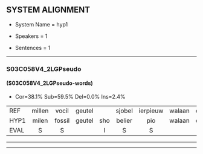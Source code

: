 
## SYSTEM ALIGNMENT

- System Name = hyp1

- Speakers = 1

- Sentences = 1

---

### S03C058V4_2LGPseudo

#### (S03C058V4_2LGPseudo-words)

- Cor=38.1%	Sub=59.5%	Del=0.0%	Ins=2.4%

|  |  |  |  |  |  |  |  |  |  |  |  |  |  |  |  |  |  |  |  |  |  |  |  |  |  |  |  |  |  |  |  |  |  |  |  |  |  |  |  |  |  |  |
|:--- |:---:|:---:|:---:|:---:|:---:|:---:|:---:|:---:|:---:|:---:|:---:|:---:|:---:|:---:|:---:|:---:|:---:|:---:|:---:|:---:|:---:|:---:|:---:|:---:|:---:|:---:|:---:|:---:|:---:|:---:|:---:|:---:|:---:|:---:|:---:|:---:|:---:|:---:|:---:|:---:|:---:|:---:|
| REF | millen | vocil | geutel |  | sjobel | ierpieuw | walaan | erke | haweel | saarweng | gevicht | eemde | bepoud | orstalk | veten | gefouw | vurpaand | nizung | fiewon | kneurem | * | vawaai | strellen | zwieten | foetbans | oonste | muider | grijnken | schielstaug | prilsood | vloender | milste | veurder | kloeien | ulen | orponk | schodig | ijpo | menuur | spreikje | hiffreeuw | wooien |
| HYP1 | milen | fossil | geutel | sho | belier | pio | walaan | erke | hawil | saarweng | gevicht | eemde | bepaald | orstalk | veten | gefal | vuurpaand | nisun | viwom | kneuren | kneuum | vawaai | strillen | zweten | voetbans | onste | muider | grenken | scheelstaog | prilshout | gloender | milste | veurder | kloeien | ulen | oorponk | schodig | ipel | menuur | spreekje | hifreel | woien |
| EVAL | S | S |  | I | S | S |  |  | S |  |  |  | S |  |  | S | S | S | S | S | S |  | S | S | S | S |  | S | S | S | S |  |  |  |  | S |  | S |  | S | S | S |
---

---
